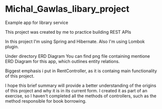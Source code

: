 # Michal_Gawlas_libary_project
Example app for library service

This project was created by me to practice building REST APIs

In this project I'm using Spring and Hibernate. Also I'm using Lombok plugin.

Under directory ERD Diagram You can find png file containing mentione ERD Diagram for this app, which outlines entity relations.

Biggest emphasis i put in RentController, as it is containg main functionality of this project.


I hope this brief summary will provide a better understanding of the origins of this project and why it is in its current form.
I created it as part of an exercise, so I haven't completed all the methods of controllers, such as the method responsible for book borrowing.

